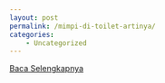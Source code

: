 ```yaml
---
layout: post
permalink: /mimpi-di-toilet-artinya/
categories:
    - Uncategorized
---
```


[Baca Selengkapnya](/04)